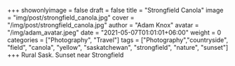 +++
showonlyimage = false
draft = false
title = "Strongfield Canola"
image = "img/post/strongfield_canola.jpg"
cover = "/img/post/strongfield_canola.jpg"
author = "Adam Knox"
avatar = "/img/adam_avatar.jpeg"
date = "2021-05-07T01:01:01+06:00"
weight = 0
categories = ["Photography", "Travel"]
tags = ["Photography","countryside", "field", "canola", "yellow", "saskatchewan", "strongfield", "nature", "sunset"]
+++
Rural Sask. Sunset near Strongfield
<!--more-->